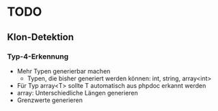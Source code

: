 # TODO

## Klon-Detektion
### Typ-4-Erkennung
- Mehr Typen generierbar machen
  - Typen, die bisher generiert werden können: int, string, array\<int\>
- Für Typ array\<T\> sollte T automatisch aus phpdoc erkannt werden
- array: Unterschiedliche Längen generieren
- Grenzwerte generieren